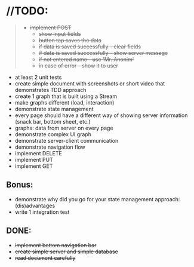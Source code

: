 # //TODO:

>- <s>implement POST</s>
>   - <s>show input fields</s>
>   - <s>button tap saves the data</s>
>   - <s>if data is saved successfully - clear fields</s>
>   - <s>if data is saved successfully - show server message</s>
>   - <s>if not entered name - use 'Mr. Anonim'</s>
>   - <s>in case of error - show it to user</s>
- at least 2 unit tests
- create simple document with screenshots or short video that demonstrates TDD approach
- create 1 graph that is built using a Stream
- make graphs different (load, interaction)
- demonstrate state management
- every page should have a different way of showing server information (snack bar, bottom sheet, etc.)
- graphs: data from server on every page
- demonstrate complex UI graph
- demonstrate server-client communication
- demonstrate navigation flow
- implement DELETE
- implement PUT
- implement GET


## Bonus:

- demonstrate why did you go for your state management approach: (dis)advantages
- write 1 integration test



## DONE:
- <s>implement bottom navigation bar</s>
- <s>create simple server and simple database</s>
- <s>read document carefully</s>


